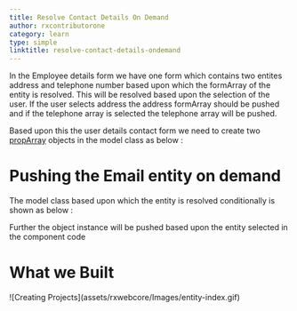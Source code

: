 ```yaml
---
title: Resolve Contact Details On Demand
author: rxcontributorone
category: learn
type: simple
linktitle: resolve-contact-details-ondemand
---
```


In the Employee details form we have one form which contains two entites address and telephone number based upon which the formArray of the entity is resolved. This will be resolved based upon the selection of the user. If the user selects address the address formArray should be pushed and if the telephone array is selected the telephone array will be pushed.

Based upon this the user details contact form we need to create two <a href="/decorators/propArray/decorators" >propArray</a> objects in the model class as below :

# Pushing the Email entity on demand
The model class based upon which the entity is resolved conditionally is shown as below :

<div component="app-code" key="resolve-contact-details-on-demand-complete-model"></div>

Further the object instance will be pushed based upon the entity selected in the component code

<div component="app-code" key="resolve-contact-details-on-demand-complete-component"></div> 

# What we Built

<div class="container">
![Creating Projects](assets/rxwebcore/Images/entity-index.gif)
</div>
